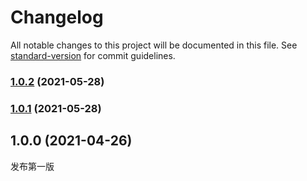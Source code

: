 # Changelog

All notable changes to this project will be documented in this file. See [standard-version](https://github.com/conventional-changelog/standard-version) for commit guidelines.

### [1.0.2](https://github.com/kaokei/postBridge/compare/v1.0.1...v1.0.2) (2021-05-28)

### [1.0.1](https://github.com/kaokei/postBridge/compare/v1.0.0...v1.0.1) (2021-05-28)

## 1.0.0 (2021-04-26)
发布第一版
